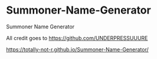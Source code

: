 # Summoner-Name-Generator
Summoner Name Generator

All credit goes to https://github.com/UNDERPRESSUUURE



https://totally-not-r.github.io/Summoner-Name-Generator/

